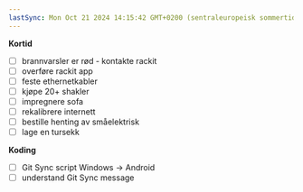 ```yaml
---
lastSync: Mon Oct 21 2024 14:15:42 GMT+0200 (sentraleuropeisk sommertid)
---
```


**Kortid**
- [ ] brannvarsler er rød - kontakte rackit
- [ ] overføre rackit app
- [ ] feste ethernetkabler 
- [ ] kjøpe 20+ shakler 
- [ ] impregnere sofa 
- [ ] rekalibrere internett
- [ ] bestille henting av småelektrisk
- [ ] lage en tursekk

**Koding**
- [ ] Git Sync script Windows -> Android
- [ ] understand Git Sync message